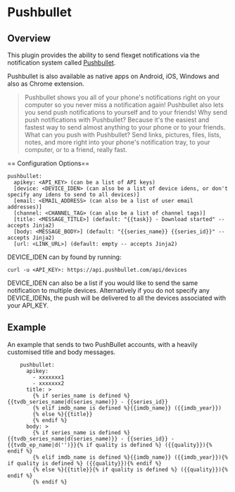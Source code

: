 # Pushbullet

## Overview

This plugin provides the ability to send flexget notifications via the notification system called [Pushbullet](https://www.pushbullet.com/).

Pushbullet is also available as native apps on Android, iOS, Windows and also as Chrome extension.

> Pushbullet shows you all of your phone's notifications right on your computer so you never miss a notification again!
> Pushbullet also lets you send push notifications to yourself and to your friends!
> Why send push notifications with Pushbullet? Because it's the easiest and fastest way to send almost anything to your phone or to your friends.
> What can you push with Pushbullet? Send links, pictures, files, lists, notes, and more right into your phone's notification tray, to your computer, or to a friend, really fast.

== Configuration Options==
```
pushbullet:
  apikey: <API_KEY> (can be a list of API keys)
  [device: <DEVICE_IDEN> (can also be a list of device idens, or don't specify any idens to send to all devices)]
  [email: <EMAIL_ADDRESS> (can also be a list of user email addresses)]
  [channel: <CHANNEL_TAG> (can also be a list of channel tags)]
  [title: <MESSAGE_TITLE>] (default: "{{task}} - Download started" -- accepts Jinja2)
  [body: <MESSAGE_BODY>] (default: "{{series_name}} {{series_id}}" -- accepts Jinja2)
  [url: <LINK_URL>] (default: empty -- accepts Jinja2)
```

DEVICE_IDEN can by found by running: 
```
curl -u <API_KEY>: https://api.pushbullet.com/api/devices
```

DEVICE_IDEN can also be a list if you would like to send the same notification to multiple devices. Alternatively if you do not specify any DEVICE_IDENs, the push will be delivered to all the devices associated with your API_KEY.

## Example

An example that sends to two PushBullet accounts, with a heavily customised title and body messages.

```
    pushbullet:
      apikey:
        - xxxxxxx1
        - xxxxxxx2
      title: >
        {% if series_name is defined %}{{tvdb_series_name|d(series_name)}} - {{series_id}}
        {% elif imdb_name is defined %}{{imdb_name}} ({{imdb_year}})
        {% else %}{{title}}
        {% endif %}
      body: >
        {% if series_name is defined %}{{tvdb_series_name|d(series_name)}} - {{series_id}} - {{tvdb_ep_name|d('')}}{% if quality is defined %} ({{quality}}){% endif %}
        {% elif imdb_name is defined %}{{imdb_name}} ({{imdb_year}}){% if quality is defined %} ({{quality}}){% endif %}
        {% else %}{{title}}{% if quality is defined %} ({{quality}}){% endif %}
        {% endif %}
```